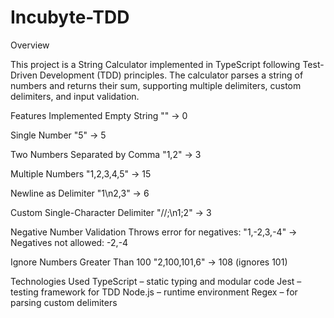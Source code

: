# Incubyte-TDD

Overview

This project is a String Calculator implemented in TypeScript following Test-Driven Development (TDD) principles.
The calculator parses a string of numbers and returns their sum, supporting multiple delimiters, custom delimiters, and input validation.

Features Implemented
Empty String
"" → 0

Single Number
"5" → 5

Two Numbers Separated by Comma
"1,2" → 3

Multiple Numbers
"1,2,3,4,5" → 15

Newline as Delimiter
"1\n2,3" → 6

Custom Single-Character Delimiter
"//;\n1;2" → 3

Negative Number Validation
Throws error for negatives:
"1,-2,3,-4" → Negatives not allowed: -2,-4

Ignore Numbers Greater Than 100
"2,100,101,6" → 108 (ignores 101)

Technologies Used
TypeScript – static typing and modular code
Jest – testing framework for TDD
Node.js – runtime environment
Regex – for parsing custom delimiters
